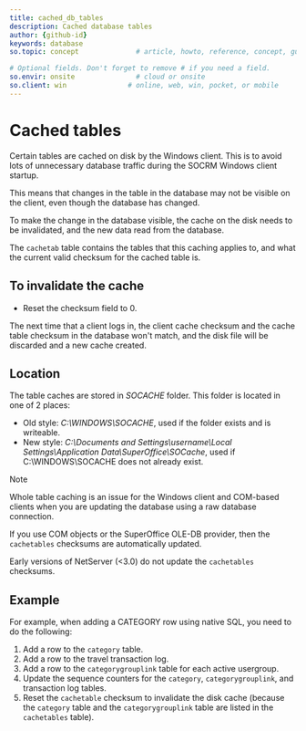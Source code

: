 ```yaml
---
title: cached_db_tables
description: Cached database tables
author: {github-id}
keywords: database
so.topic: concept              # article, howto, reference, concept, guide

# Optional fields. Don't forget to remove # if you need a field.
so.envir: onsite               # cloud or onsite
so.client: win               # online, web, win, pocket, or mobile
---
```


# Cached tables

Certain tables are cached on disk by the Windows client. This is to avoid lots of unnecessary database traffic during the SOCRM Windows client startup.

This means that changes in the table in the database may not be visible on the client, even though the database has changed.

To make the change in the database visible, the cache on the disk needs to be invalidated, and the new data read from the database.

The `cachetab` table contains the tables that this caching applies to, and what the current valid checksum for the cached table is.

## To invalidate the cache

* Reset the checksum field to 0.

The next time that a client logs in, the client cache checksum and the cache table checksum in the database won't match, and the disk file will be discarded and a new cache created.

## Location

The table caches are stored in *SOCACHE* folder. This folder is located in one of 2 places:

* Old style: *C:\\WINDOWS\\SOCACHE*, used if the folder exists and is writeable.
* New style: *C:\\Documents and Settings\\username\\Local Settings\\Application Data\\SuperOffice\\SOCache*, used if C:\\WINDOWS\\SOCACHE does not already exist.

> [!NOTE]
> Whole table caching is an issue for the Windows client and COM-based clients when you are updating the database using a raw database connection.

If you use COM objects or the SuperOffice OLE-DB provider, then the `cachetables` checksums are automatically updated.

Early versions of NetServer (\<3.0) do not update the `cachetables` checksums.

## Example

For example, when adding a CATEGORY row using native SQL, you need to do the following:

1. Add a row to the `category` table.
2. Add a row to the travel transaction log.
3. Add a row to the `categorygrouplink` table for each active usergroup.
4. Update the sequence counters for the `category`, `categorygrouplink`, and transaction log tables.
5. Reset the `cachetable` checksum to invalidate the disk cache (because the `category` table and the `categorygrouplink` table are listed in the `cachetables` table).
